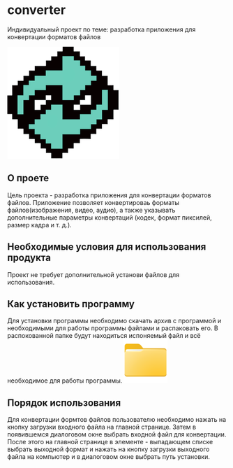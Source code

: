 # converter
Индивидуальный проект по теме: разработка приложения для конвертации форматов файлов

![Логотип](https://github.com/BikunovMM/respsitiories_stuff/blob/main/app_icon.png "Логотип Проекта")

## О проете
Цель проекта - разработка приложения для конвертации форматов файлов. 
Приложение позволяет конвертироваь форматы файлов(изображения, видео, аудио), а также указывать дополнительные параметры конвертаций (кодек, формат пиксилей, размер кадра и т. д.).

## Необходимые условия для использования продукта
Проект не требует дополнительной установи файлов для использования.

## Как установить программу
Для установки программы необходимо скачать архив с программой и необходимыми для работы программы файлами и распаковать его. В распокованной папке будут находиться испоняемый файл и всё необходимое для работы программы.
![Изображение](https://github.com/BikunovMM/respsitiories_stuff/blob/main/folder_icon_img.png "Архив.пнг")

## Порядок использования
Для конвертации формтов файлов пользователю необходимо нажать на кнопку загрузки входного файла на главной странице. Затем в появившемся диалоговом окне выбрать входной файл для конвертации. После этого на главной странице в элементе - выпадающем списке выбрать выходной формат и нажать на кнопку загрузки выходного файла на компьютер и в диалоговом окне выбрать путь установки.
